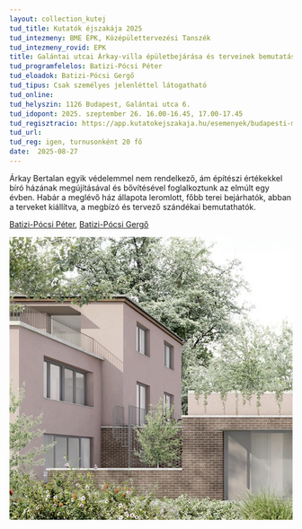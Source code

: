 ```yaml
---
layout: collection_kutej
tud_title: Kutatók éjszakája 2025
tud_intezmeny: BME ÉPK, Középülettervezési Tanszék
tud_intezmeny_rovid: EPK
title: Galántai utcai Árkay-villa épületbejárása és terveinek bemutatása
tud_programfelelos: Batizi-Pócsi Péter
tud_eloadok: Batizi-Pócsi Gergő
tud_tipus: Csak személyes jelenléttel látogatható
tud_online: 
tud_helyszin: 1126 Budapest, Galántai utca 6.
tud_idopont: 2025. szeptember 26. 16.00-16.45, 17.00-17.45
tud_regisztracio: https://app.kutatokejszakaja.hu/esemenyek/budapesti-muszaki-es-gazdasagtudomanyi-egyetem-bme/galantai-utcai-arkay-villa-epuletbejarasa-es-terveinek-bemutatasa
tud_url: 
tud_reg: igen, turnusonként 20 fő
date:  2025-08-27
---
```


Árkay Bertalan egyik védelemmel nem rendelkező, ám építészi értékekkel bíró házának megújításával és bővítésével foglalkoztunk az elmúlt egy évben.
Habár a meglévő ház állapota leromlott, főbb terei bejárhatók, abban a terveket kiállítva, a megbízó és tervező szándékai bemutathatók.

[Batizi-Pócsi Péter](https://tudprog.bme.hu/kutatok_ejszakaja/profilok/batizi_pocsi_peter), 
[Batizi-Pócsi Gergő](https://tudprog.bme.hu/kutatok_ejszakaja/profilok/batizi_pocsi_gergo)


![Galántai utcai Árkay-villa épületbejárása és terveinek bemutatása](../2025/images/galantai-utcai-arkay-villa-epuletbejarasa-es-terveinek-bemutata.jpg)
